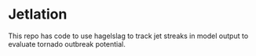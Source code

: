 # Jetlation
This repo has code to use hagelslag to track jet streaks in model output to evaluate tornado outbreak potential. 
